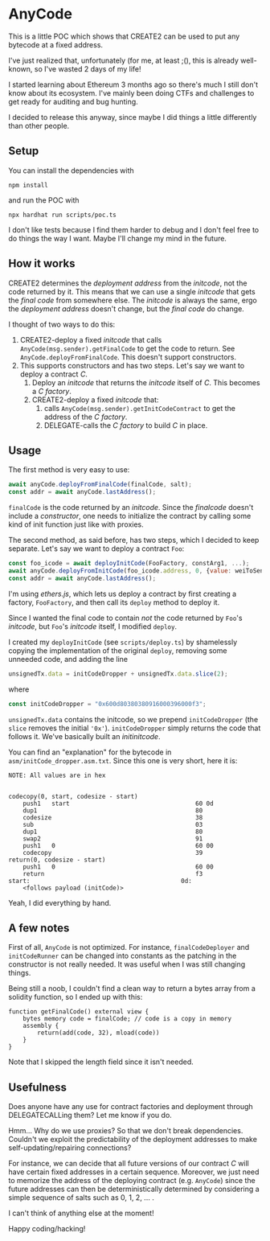 # AnyCode

This is a little POC which shows that CREATE2 can be used to put any bytecode at a fixed address.

I've just realized that, unfortunately (for me, at least ;(), this is already well-known, so I've wasted 2 days of my life!

I started learning about Ethereum 3 months ago so there's much I still don't know about its ecosystem.
I've mainly been doing CTFs and challenges to get ready for auditing and bug hunting.

I decided to release this anyway, since maybe I did things a little differently than other people.

## Setup

You can install the dependencies with

```shell
npm install
```

and run the POC with

```shell
npx hardhat run scripts/poc.ts
```

I don't like tests because I find them harder to debug and I don't feel free to do things the way I want. Maybe I'll change my mind in the future.

## How it works

CREATE2 determines the *deployment address* from the *initcode*, not the code returned by it. This means that we can use a single *initcode* that gets the *final code* from somewhere else. The *initcode* is always the same, ergo the *deployment address* doesn't change, but the *final code* do change.

I thought of two ways to do this:

1. CREATE2-deploy a fixed *initcode* that calls `AnyCode(msg.sender).getFinalCode` to get the code to return. See `AnyCode.deployFromFinalCode`. This doesn't support constructors.
2. This supports constructors and has two steps. Let's say we want to deploy a contract *C*.
   1. Deploy an *initcode* that returns the *initcode* itself of *C*. This becomes a *C factory*.
   2. CREATE2-deploy a fixed *initcode* that:
      1. calls `AnyCode(msg.sender).getInitCodeContract` to get the address of the *C factory*.
      2. DELEGATE-calls the *C factory* to build *C* in place.

## Usage

The first method is very easy to use:

```js
await anyCode.deployFromFinalCode(finalCode, salt);
const addr = await anyCode.lastAddress();
```

`finalCode` is the code returned by an *initcode*. Since the *finalcode* doesn't include a *constructor*, one needs to initialize the contract by calling some kind of init function just like with proxies.


The second method, as said before, has two steps, which I decided to keep separate. Let's say we want to deploy a contract `Foo`:

```js
const foo_icode = await deployInitCode(FooFactory, constArg1, ...);
await anyCode.deployFromInitCode(foo_icode.address, 0, {value: weiToSend, ...});
const addr = await anyCode.lastAddress();
```

I'm using *ethers.js*, which lets us deploy a contract by first creating a factory, `FooFactory`, and then call its `deploy` method to deploy it.

Since I wanted the final code to contain *not* the code returned by `Foo`'s *initcode*, but `Foo`'s *initcode* itself, I modified `deploy`.

I created my `deployInitCode` (see `scripts/deploy.ts`) by shamelessly copying the implementation of the original `deploy`, removing some unneeded code, and adding the line

```js
unsignedTx.data = initCodeDropper + unsignedTx.data.slice(2);
```

where

```js
const initCodeDropper = "0x600d80380380916000396000f3";
```

`unsignedTx.data` contains the initcode, so we prepend `initCodeDropper` (the `slice` removes the initial `'0x'`).
`initCodeDropper` simply returns the code that follows it. We've basically built an *initinitcode*.

You can find an "explanation" for the bytecode in `asm/initCode_dropper.asm.txt`. Since this one is very short, here it is:

```text
NOTE: All values are in hex


codecopy(0, start, codesize - start)
    push1   start                                   60 0d
    dup1                                            80
    codesize                                        38
    sub                                             03
    dup1                                            80
    swap2                                           91
    push1   0                                       60 00
    codecopy                                        39
return(0, codesize - start)
    push1   0                                       60 00
    return                                          f3
start:                                          0d:
    <follows payload (initCode)>
```

Yeah, I did everything by hand.

## A few notes

First of all, `AnyCode` is not optimized. For instance, `finalCodeDeployer` and `initCodeRunner` can be changed into constants as the patching in the constructor is not really needed. It was useful when I was still changing things.

Being still a noob, I couldn't find a clean way to return a bytes array from a solidity function, so I ended up with this:

```solidity
function getFinalCode() external view {
    bytes memory code = finalCode; // code is a copy in memory
    assembly {
        return(add(code, 32), mload(code))
    }
}
```

Note that I skipped the length field since it isn't needed.

## Usefulness

Does anyone have any use for contract factories and deployment through DELEGATECALLing them? Let me know if you do.

Hmm... Why do we use proxies? So that we don't break dependencies. Couldn't we exploit the predictability of the deployment addresses to make self-updating/repairing connections?

For instance, we can decide that all future versions of our contract *C* will have certain fixed addresses in a certain sequence. Moreover, we just need to memorize the address of the deploying contract (e.g. `AnyCode`) since the future addresses can then be deterministically determined by considering a simple sequence of salts such as 0, 1, 2, ... .

I can't think of anything else at the moment!

Happy coding/hacking!
